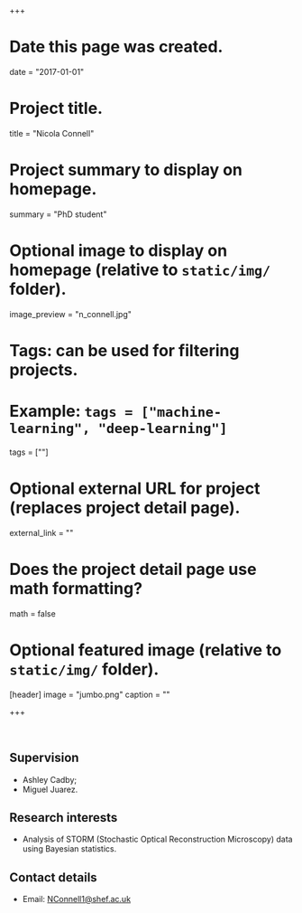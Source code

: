 +++
# Date this page was created.
date = "2017-01-01"

# Project title.
title = "Nicola Connell"

# Project summary to display on homepage.
summary = "PhD student"

# Optional image to display on homepage (relative to `static/img/` folder).
image_preview = "n_connell.jpg"

# Tags: can be used for filtering projects.
# Example: `tags = ["machine-learning", "deep-learning"]`
tags = [""]

# Optional external URL for project (replaces project detail page).
external_link = ""

# Does the project detail page use math formatting?
math = false

# Optional featured image (relative to `static/img/` folder).
[header]
image = "jumbo.png"
caption = ""

+++

<br>

## Supervision

* Ashley Cadby; 
* Miguel Juarez.

## Research interests

* Analysis of STORM (Stochastic Optical Reconstruction Microscopy) data using Bayesian statistics.

## Contact details

* Email: NConnell1@shef.ac.uk
